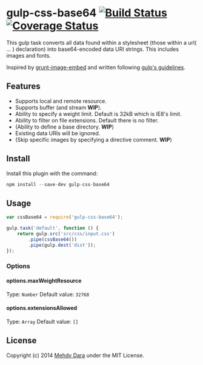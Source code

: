 # gulp-css-base64 [![Build Status](https://travis-ci.org/zckrs/gulp-css-base64.svg?branch=master)](https://travis-ci.org/zckrs/gulp-css-base64) [![Coverage Status](https://coveralls.io/repos/zckrs/gulp-css-base64/badge.png?branch=master)](https://coveralls.io/r/zckrs/gulp-css-base64?branch=master)

This gulp task converts all data found within a stylesheet (those within a url( ... ) declaration) into base64-encoded data URI strings. This includes images and fonts.

Inspired by [grunt-image-embed](https://github.com/ehynds/grunt-image-embed) and written following [gulp's guidelines](https://github.com/gulpjs/gulp/tree/master/docs/writing-a-plugin).

## Features

* Supports local and remote resource.
* Supports buffer (and stream **WIP**).
* Ability to specify a weight limit. Default is 32kB which is IE8's limit.
* Ability to filter on file extensions. Default there is no filter.
* (Ability to define a base directory. **WIP**)
* Existing data URIs will be ignored.
* (Skip specific images by specifying a directive comment. **WIP**)

## Install

Install this plugin with the command:

```js
npm install --save-dev gulp-css-base64
```

## Usage

```js
var cssBase64 = require('gulp-css-base64');

gulp.task('default', function () {
    return gulp.src('src/css/input.css')
        .pipe(cssBase64())
        .pipe(gulp.dest('dist'));
});
```

### Options

#### options.maxWeightResource
Type: `Number`
Default value: `32768`

#### options.extensionsAllowed
Type: `Array`
Default value: `[]`

## License
Copyright (c) 2014 [Mehdy Dara](https://github.com/zckrs) under the MIT License.
